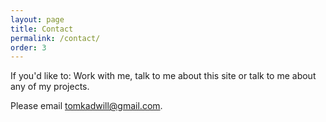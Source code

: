 ```yaml
---
layout: page
title: Contact
permalink: /contact/
order: 3
---
```


If you'd like to: Work with me, talk to me about this site or talk to me about any of my projects.

Please email <a href="mailto:tomkadwill@gmail.com">tomkadwill@gmail.com</a>.
